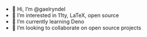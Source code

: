 - 👋 Hi, I’m @gaelryndel
- 👀 I’m interested in 11ty, LaTeX, open source
- 🌱 I’m currently learning Deno
- 💞️ I’m looking to collaborate on open source projects

